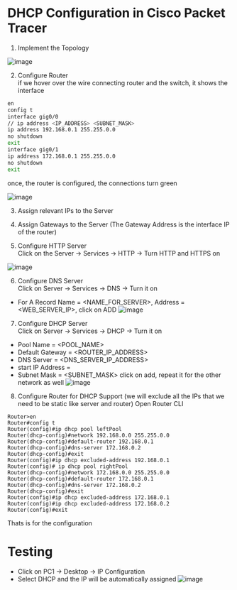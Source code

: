 # DHCP Configuration in Cisco Packet Tracer
1. Implement the Topology 

![image](https://user-images.githubusercontent.com/84095994/236687659-98b2d171-a63e-4c76-9bb7-93a96e35a8ef.png)

2. Configure Router <br>
if we hover over the wire connecting router and the switch, it shows the interface
```bash
en
config t
interface gig0/0
// ip address <IP_ADDRESS> <SUBNET_MASK>
ip address 192.168.0.1 255.255.0.0
no shutdown
exit
interface gig0/1
ip address 172.168.0.1 255.255.0.0
no shutdown
exit
```
once, the router is configured, the connections turn green

![image](https://user-images.githubusercontent.com/84095994/236687841-637da67e-620a-4e92-bf77-f10032d71c52.png)

3. Assign relevant IPs to the Server
4. Assign Gateways to the Server (The Gateway Address is the interface IP of the router)

5. Configure HTTP Server <br>
Click on the Server -> Services -> HTTP -> Turn HTTP and HTTPS on

![image](https://user-images.githubusercontent.com/84095994/236687906-67672cac-7f19-42a4-b7fe-bc5f7dcb754f.png)


6.  Configure DNS Server <br>
Click on Server -> Services -> DNS -> Turn it on <br>
  - For A Record
  Name = <NAME_FOR_SERVER>, Address = <WEB_SERVER_IP>, click on ADD
  ![image](https://user-images.githubusercontent.com/84095994/236687995-cd68e9ce-52a7-46c9-bf95-cc93ad8c8356.png)

7. Configure DHCP Server <br>
Click on Server -> Services -> DHCP -> Turn it on <br>
- Pool Name = <POOL_NAME>
- Default Gateway = <ROUTER_IP_ADDRESS>
- DNS Server = <DNS_SERVER_IP_ADDRESS>
- start IP Address = <Starting for the Network>
- Subnet Mask = <SUBNET_MASK>
  click on add, repeat it for the other network as well
  ![image](https://user-images.githubusercontent.com/84095994/236688240-3d4d9eee-b5a8-4514-94bb-9ce3ca87a9d8.png)

8. Configure Router for DHCP Support (we will exclude all the IPs that we need to be static like server and router)
  Open Router CLI
```
Router>en
Router#config t
Router(config)#ip dhcp pool leftPool
Router(dhcp-config)#network 192.168.0.0 255.255.0.0
Router(dhcp-config)#default-router 192.168.0.1
Router(dhcp-config)#dns-server 172.168.0.2
Router(dhcp-config)#exit
Router(config)#ip dhcp excluded-address 192.168.0.1
Router(config)# ip dhcp pool rightPool
Router(dhcp-config)#network 172.168.0.0 255.255.0.0
Router(dhcp-config)#default-router 172.168.0.1
Router(dhcp-config)#dns-server 172.168.0.2
Router(dhcp-config)#exit
Router(config)#ip dhcp excluded-address 172.168.0.1
Router(config)#ip dhcp excluded-address 172.168.0.2
Router(config)#exit
```

  Thats is for the configuration

# Testing
  
- Click on PC1 -> Desktop -> IP Configuration
- Select DHCP and the IP will be automatically assigned
  ![image](https://user-images.githubusercontent.com/84095994/236688615-7fd5ba60-dcfe-4f59-a0b4-9448511b523f.png)

  
